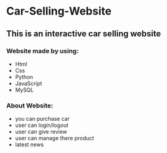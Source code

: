 # Car-Selling-Website
## This is an interactive car selling website
### Website made by using:
* Html
* Css
* Python
* JavaScript
* MySQL

### About Website:
* you can purchase car
* user can login/logout
* user can give review
* user can manage there product
* latest news


